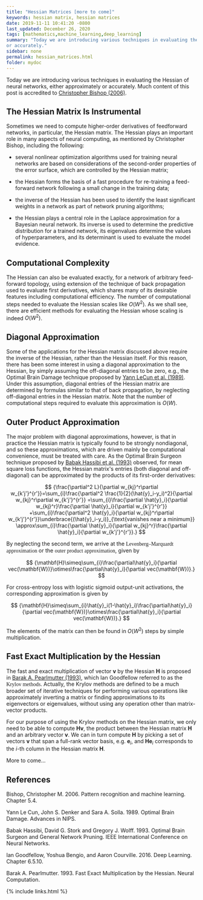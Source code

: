 ```yaml
---
title: "Hessian Matrices [more to come]"
keywords: hessian matrix, hessian matrices
date: 2019-11-11 10:41:20 -0800
last_updated: December 26, 2020
tags: [mathematics,machine_learning,deep_learning]
summary: "Today we are introducing various techniques in evaluating the Hessian of neural networks, either approximately
or accurately."
sidebar: none
permalink: hessian_matrices.html
folder: mydoc
---
```


Today we are introducing various techniques in evaluating the Hessian of neural networks, either approximately or
accurately. Much content of this post is accredited to [Christopher Bishop (2006)](#references).

## The Hessian Matrix Is Instrumental
Sometimes we need to compute higher-order derivatives of feedforward networks, in particular, the Hessian matrix. The
Hessian plays an important role in many aspects of neural computing, as mentioned by Christopher Bishop, including the
following:

* several nonlinear optimization algorithms used for training neural networks are based on considerations of the
second-order properties of the error surface, which are controlled by the Hessian matrix;

* the Hessian forms the basis of a fast procedure for re-training a feed-forward network following a small change in the
training data;

* the inverse of the Hessian has been used to identify the least significant weights in a network as part of network
pruning algorithms;

* the Hessian plays a central role in the Laplace approximation for a Bayesian neural network. Its inverse is used to
determine the predictive distribution for a trained network, its eigenvalues determine the values of hyperparameters,
and its determinant is used to evaluate the model evidence.

## Computational Complexity
The Hessian can also be evaluated exactly, for a network of arbitrary feed-forward topology, using extension of the
technique of back propagation used to evaluate first derivatives, which shares many of its desirable features including
computational efficiency. The number of computational steps needed to evaluate the Hessian scales like $O(W^2)$. As we
shall see, there are efficient methods for evaluating the Hessian whose scaling is indeed $O(W^2)$.

## Diagonal Approximation
Some of the applications for the Hessian matrix discussed above require the inverse of the Hessian, rather than the
Hessian itself. For this reason, there has been some interest in using a diagonal approximation to the Hessian, by
simply assuming the off-diagonal entries to be zero, e.g., the Optimal Brain Damage technique proposed by
[Yann LeCun et al. (1989)](#references). Under this assumption, diagonal entries of the Hessian matrix are determined by
formulas similar to that of back propagation, by neglecting off-diagonal entries in the Hessian matrix. Note that the
number of computational steps required to evaluate this approximation is $O(W)$.

## Outer Product Approximation
The major problem with diagonal approximations, however, is that in practice the Hessian matrix is typically found to be
strongly nondiagonal, and so these approximations, which are driven mainly be computational convenience, must be treated
with care. As the Optimal Brain Surgeon technique proposed by [Babak Hassibi et al. (1993)](#references) observed, for
mean square loss functions, the Hessian matrix's entries (both diagonal and off-diagonal) can be approximated by the
products of its first-order derivatives:

$$
  {\frac{\partial^2 L}{\partial w_{kj}^r\partial w_{k'j'}^{r'}}=\sum_{i}\frac{\partial^2 \frac{1}{2}(\hat{y}_i-y_i)^2}{\partial w_{kj}^r\partial w_{k'j'}^{r'}}
  =\sum_{i}\frac{\partial \hat{y}_i}{\partial w_{kj}^r}\frac{\partial \hat{y}_i}{\partial w_{k'j'}^{r'}}
  +\sum_{i}\frac{\partial^2 \hat{y}_i}{\partial w_{kj}^r\partial w_{k'j'}^{r'}}\underbrace{(\hat{y}_i-y_i)}_{\text{vanishes near a minimum}}
  \approx\sum_{i}\frac{\partial \hat{y}_i}{\partial w_{kj}^r}\frac{\partial \hat{y}_i}{\partial w_{k'j'}^{r'}}.}
$$

By neglecting the second term, we arrive at the <font face="Lora">Levenberg–Marquardt approximation</font> or
the <font face="Lora">outer product approximation</font>, given by

$$
  {\mathbf{H}\simeq\sum_{i}\frac{\partial\hat{y}_i}{\partial vec(\mathbf{W})}\otimes\frac{\partial\hat{y}_i}{\partial vec(\mathbf{W})}.}
$$

For cross-entropy loss with logistic sigmoid output-unit activations, the corresponding approximation is given by

$$
  {\mathbf{H}\simeq\sum_{i}\hat{y}_i(1-\hat{y}_i)\frac{\partial\hat{y}_i}{\partial vec(\mathbf{W})}\otimes\frac{\partial\hat{y}_i}{\partial vec(\mathbf{W})}.}
$$

The elements of the matrix can then be found in $O(W^2)$ steps by simple multiplication.

## Fast Exact Multiplication by the Hessian
The fast and exact multiplication of vector $\mathbf{v}$ by the Hessian $\mathbf{H}$ is proposed in
[Barak A. Pearlmutter (1993)](#references), which Ian Goodfellow referred to as the <font face="Lora">Krylov
methods</font>. Actually, the Krylov methods are defined to be a much broader set of iterative techniques for performing
various operations like approximately inverting a matrix or finding approximations to its eigenvectors or eigenvalues,
without using any operation other than matrix-vector products.

For our purpose of using the Krylov methods on the Hessian matrix, we only need to be able to compute $\mathbf{Hv}$, the
product between the Hessian matrix $\mathbf{H}$ and an arbitrary vector $\mathbf{v}$. We can in turn compute
$\mathbf{H}$ by picking a set of vectors $\mathbf{v}$ that span a full-rank vector basis, e.g. $\mathbf{e}_i$, and
$\mathbf{H}\mathbf{e}_i$ corresponds to the $i$-th column in the Hessian matrix $\mathbf{H}$.

More to come...

## References
Bishop, Christopher M. 2006. Pattern recognition and machine learning. Chapter 5.4.

Yann Le Cun, John S. Denker and Sara A. Solla. 1989. Optimal Brain Damage. Advances in NIPS.

Babak Hassibi, David G. Stork and Gregory J. Wolff. 1993. Optimal Brain Surgeon and General Network Pruning. IEEE
International Conference on Neural Networks.

Ian Goodfellow, Yoshua Bengio, and Aaron Courville. 2016. Deep Learning. Chapter 6.5.10.

Barak A. Pearlmutter. 1993. Fast Exact Multiplication by the Hessian. Neural Computation.

{% include links.html %}
